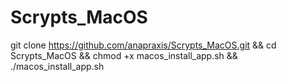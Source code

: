 # Scrypts_MacOS

git clone https://github.com/anapraxis/Scrypts_MacOS.git && cd Scrypts_MacOS && chmod +x macos_install_app.sh && ./macos_install_app.sh
